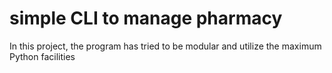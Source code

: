 # simple CLI to manage pharmacy
<p> In this project, the program has tried to be modular and utilize the maximum Python facilities</p>
